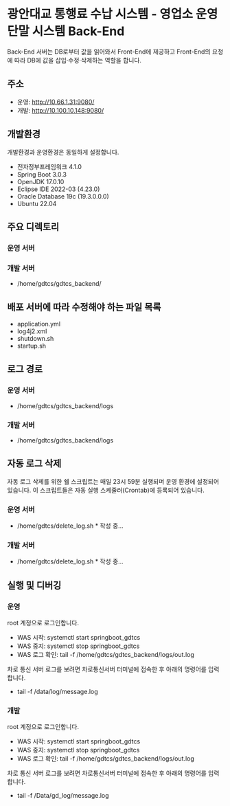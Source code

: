 # 광안대교 통행료 수납 시스템 - 영업소 운영단말 시스템 Back-End
Back-End 서버는 DB로부터 값을 읽어와서 Front-End에 제공하고 Front-End의 요청에 따라 DB에 값을 삽입·수정·삭제하는 역할을 합니다.

## 주소
- 운영: http://10.66.1.31:9080/
- 개발: http://10.100.10.148:9080/

## 개발환경
개발환경과 운영환경은 동일하게 설정합니다.

- 전자정부프레임워크 4.1.0
- Spring Boot 3.0.3
- OpenJDK 17.0.10
- Eclipse IDE 2022-03 (4.23.0)
- Oracle Database 19c (19.3.0.0.0)
- Ubuntu 22.04

## 주요 디렉토리

### 운영 서버

### 개발 서버
- /home/gdtcs/gdtcs_backend/

## 배포 서버에 따라 수정해야 하는 파일 목록
- application.yml
- log4j2.xml
- shutdown.sh
- startup.sh
    
## 로그 경로

### 운영 서버
- /home/gdtcs/gdtcs_backend/logs

### 개발 서버
- /home/gdtcs/gdtcs_backend/logs

## 자동 로그 삭제
자동 로그 삭제를 위한 쉘 스크립트는 매일 23시 59분 실행되며 운영 환경에 설정되어 있습니다. 이 스크립트들은 자동 실행 스케줄러(Crontab)에 등록되어 있습니다.

### 운영 서버
- /home/gdtcs/delete_log.sh * 작성 중...

### 개발 서버
- /home/gdtcs/delete_log.sh * 작성 중...

## 실행 및 디버깅

### 운영
root 계정으로 로그인합니다.
- WAS 시작: systemctl start springboot_gdtcs
- WAS 중지: systemctl stop springboot_gdtcs
- WAS 로그 확인: tail -f /home/gdtcs/gdtcs_backend/logs/out.log

차로 통신 서버 로그를 보려면 차로통신서버 터미널에 접속한 후 아래의 명령어를 입력합니다.
- tail -f /data/log/message.log

### 개발
root 계정으로 로그인합니다.
- WAS 시작: systemctl start springboot_gdtcs
- WAS 중지: systemctl stop springboot_gdtcs
- WAS 로그 확인: tail -f /home/gdtcs/gdtcs_backend/logs/out.log

차로 통신 서버 로그를 보려면 차로통신서버 터미널에 접속한 후 아래의 명령어를 입력합니다.
- tail -f /Data/gd_log/message.log
